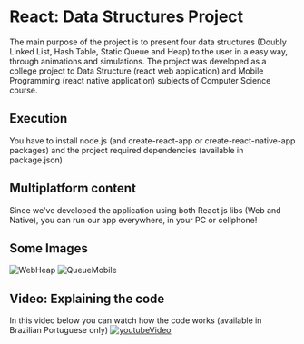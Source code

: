 # React: Data Structures Project
The main purpose of the project is to present four data structures (Doubly Linked List, Hash Table, Static Queue and Heap) to the user in a easy way, through animations and simulations.
The project was developed as a college project to Data Structure (react web application) and Mobile Programming (react native application) subjects of Computer Science course.

## Execution
You have to install node.js (and create-react-app or create-react-native-app packages) and the project required dependencies (available in package.json)

## Multiplatform content
Since we've developed the application using both React js libs (Web and Native), you can run our app everywhere, in your PC or cellphone!


## Some Images
![WebHeap](https://user-images.githubusercontent.com/56837996/100399928-6face800-3033-11eb-8c8a-aa85e356c17b.JPG )
![QueueMobile](https://user-images.githubusercontent.com/56837996/100400792-6e30ef00-3036-11eb-9f4c-87c568be246d.jpg)


## Video: Explaining the code
In this video below you can watch how the code works (available in Brazilian Portuguese only)
[![youtubeVideo](https://user-images.githubusercontent.com/56837996/114181263-ae26ad80-9917-11eb-839e-f39a851dd63f.png)](http://www.youtube.com/watch?v=H8KYPN8KZYc "Data Structure Project")



